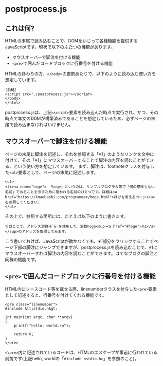 # postprocess.js
## これは何?
HTMLの末尾で読み込むことで、DOMをいじって各種機能を提供するJavaScriptです。現状で以下のふたつの機能があります。
- マウスオーバーで脚注を付ける機能
- `<pre>`で囲んだコードブロックに行番号を付ける機能

HTMLの終わりの方、`</body>`の直前あたりで、以下のように読み込む使い方を想定しています。
```
(前略)
<script src="./postprocess.js"></script>
</body>
</html>
```
postprocess.jsは、上記`<script>`要素を読み込んだ時点で実行され、かつ、その時点で本文のDOMが構築済みであることを想定しているため、必ずページの末尾で読み込まなければいけません。

## マウスオーバーで脚注を付ける機能
ページの末尾に脚注を記述し、それを参照する「※1」のようなリンクを文中に付けて、その「※1」にマウスオーバーすることで脚注の内容を読むことができる、という使い方を想定しています。
まず、脚注は、footnoteクラスを付与した`<ul>`要素として、ページの末尾に記述します。
```
<ul>
<li><a name="hoge"> 「hoge」というのは、サンプルプログラム等で「何の意味もない名前」であることを示すために使われる名前のひとつです。詳細は<a href="https://kmaebashi.com/programmer/hoge.html">ほげを考えるページ</a>を参照してください。
</ul>
```
その上で、参照する箇所には、たとえば以下のように書きます。
```
ではここで、アドレス演算子`&`を使用して、変数hoge<sup><a href="#hoge">※1</a></sup>のアドレスを取得してみます。
```
こう書いておけば、JavaScriptが動かなくても、※1部分をクリックすることでページ下部の脚注にジャンプできますが、postprocess.jsを読み込むことで、※1にマウスオーバーすれば脚注の内容を読むことができます。はてなブログの脚注と同様の機能です。

## `<pre>`で囲んだコードブロックに行番号を付ける機能
HTML内にソースコード等を載せる際、linenumberクラスを付与した`<pre>`要素として記述すると、行番号を付けてくれる機能です。
```
<pre class="linenumber">
#include &lt;stdio.h&gt;

int main(int argc, char **argv)
{
    printf("hello, world.\n");

    return 0;
}
</pre>
```
`<\pre>`内に記述されているコードは、HTMLのエスケープが事前に行われている前提です(上記hello, worldの「`#include <stdio.h>`」を参照のこと)。
